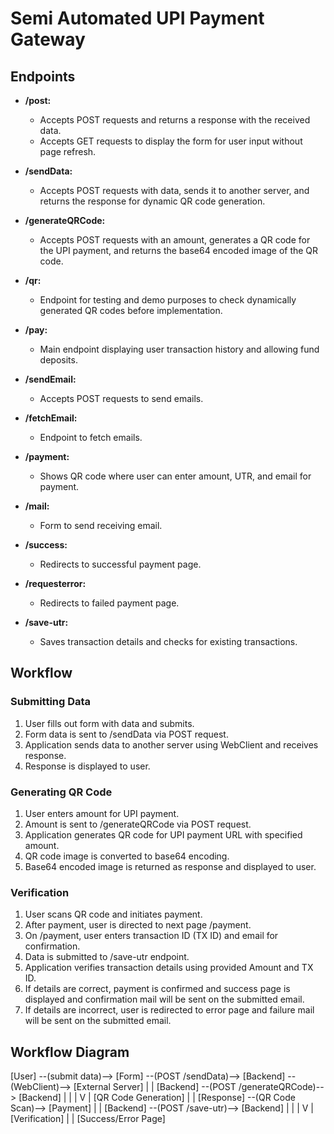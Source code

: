 # Semi Automated UPI Payment Gateway

## Endpoints

- **/post:**
  - Accepts POST requests and returns a response with the received data.
  - Accepts GET requests to display the form for user input without page refresh.

- **/sendData:**
  - Accepts POST requests with data, sends it to another server, and returns the response for dynamic QR code generation.

- **/generateQRCode:**
  - Accepts POST requests with an amount, generates a QR code for the UPI payment, and returns the base64 encoded image of the QR code.

- **/qr:**
  - Endpoint for testing and demo purposes to check dynamically generated QR codes before implementation.

- **/pay:**
  - Main endpoint displaying user transaction history and allowing fund deposits.

- **/sendEmail:**
  - Accepts POST requests to send emails.

- **/fetchEmail:**
  - Endpoint to fetch emails.

- **/payment:**
  - Shows QR code where user can enter amount, UTR, and email for payment.

- **/mail:**
  - Form to send receiving email.

- **/success:**
  - Redirects to successful payment page.

- **/requesterror:**
  - Redirects to failed payment page.

- **/save-utr:**
  - Saves transaction details and checks for existing transactions.

## Workflow

### Submitting Data

1. User fills out form with data and submits.
2. Form data is sent to /sendData via POST request.
3. Application sends data to another server using WebClient and receives response.
4. Response is displayed to user.

### Generating QR Code

1. User enters amount for UPI payment.
2. Amount is sent to /generateQRCode via POST request.
3. Application generates QR code for UPI payment URL with specified amount.
4. QR code image is converted to base64 encoding.
5. Base64 encoded image is returned as response and displayed to user.

### Verification

1. User scans QR code and initiates payment.
2. After payment, user is directed to next page /payment.
3. On /payment, user enters transaction ID (TX ID) and email for confirmation.
4. Data is submitted to /save-utr endpoint.
5. Application verifies transaction details using provided Amount and TX ID.
6. If details are correct, payment is confirmed and success page is displayed and confirmation mail will be sent on the submitted email.
7. If details are incorrect, user is redirected to error page and failure mail will be sent on the submitted email.

## Workflow Diagram

[User] --(submit data)--> [Form] --(POST /sendData)--> [Backend] --(WebClient)--> [External Server]
                                         |
                                         |     [Backend] --(POST /generateQRCode)--> [Backend]
                                         |       |
                                         |       V
                                         |   [QR Code Generation]
                                         |
                                         |
                                    [Response] --(QR Code Scan)--> [Payment]
                                         |
                                         |     [Backend] --(POST /save-utr)--> [Backend]
                                         |       |
                                         |       V
                                         |   [Verification]
                                         |
                                         |
                          [Success/Error Page]
